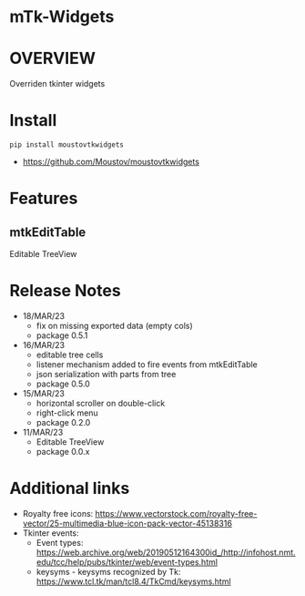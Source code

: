 mTk-Widgets
================

# OVERVIEW
Overriden tkinter widgets

# Install

    pip install moustovtkwidgets

* https://github.com/Moustov/moustovtkwidgets

# Features
## mtkEditTable
Editable TreeView

# Release Notes
* 18/MAR/23
  * fix on missing exported data (empty cols)
  * package 0.5.1
* 16/MAR/23
  * editable tree cells
  * listener mechanism added to fire events from mtkEditTable
  * json serialization with parts from tree
  * package 0.5.0
* 15/MAR/23
  * horizontal scroller on double-click
  * right-click menu
  * package 0.2.0
* 11/MAR/23
  * Editable TreeView
  * package 0.0.x

# Additional links
* Royalty free icons: https://www.vectorstock.com/royalty-free-vector/25-multimedia-blue-icon-pack-vector-45138316
* Tkinter events: 
  * Event types: https://web.archive.org/web/20190512164300id_/http://infohost.nmt.edu/tcc/help/pubs/tkinter/web/event-types.html 
  * keysyms - keysyms recognized by Tk: https://www.tcl.tk/man/tcl8.4/TkCmd/keysyms.html
